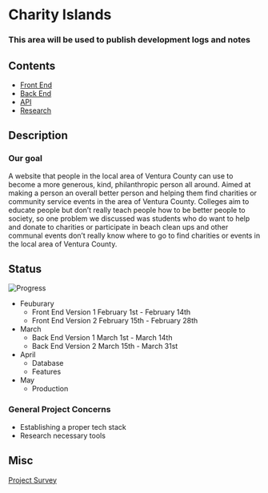 # Charity Islands

### This area will be used to publish development logs and notes

## Contents

- [Front End](FrontEnd.md)
- [Back End](BackEnd.md)
- [API](Api.md)
- [Research](Research.md)

## Description

### Our goal

A website that people in the local area of Ventura County can use to become a more generous, kind, philanthropic person all around. Aimed at making a person an overall better person and helping them find charities or community service events in the area of Ventura County. Colleges aim to educate people but don’t really teach people how to be better people to society, so one problem we discussed was students who do want to help and donate to charities or participate in beach clean ups and other communal events don’t really know where to go to find charities or events in the local area of Ventura County.

## Status

![Progress](https://progress-bar.dev/10/?scale=100&title=progress&width=1000&color=856A5D&suffix=%)

- Feuburary
  - Front End Version 1 February 1st - February 14th
  - Front End Version 2 February 15th - February 28th
- March
  - Back End Version 1 March 1st - March 14th
  - Back End Version 2 March 15th - March 31st
- April
  - Database
  - Features
- May
  - Production

### General Project Concerns

- Establishing a proper tech stack
- Research necessary tools

## Misc

[Project Survey](https://forms.gle/MwgDAqQs4hGCz9PQ9)
